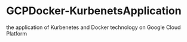 # GCPDocker-KurbenetsApplication
the application of Kurbenetes and Docker technology on Google Cloud Platform 

